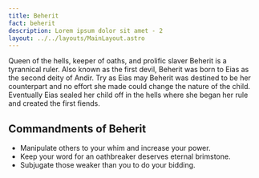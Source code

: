 ```yaml
---
title: Beherit
fact: beherit
description: Lorem ipsum dolor sit amet - 2
layout: ../../layouts/MainLayout.astro
---
```


Queen of the hells, keeper of oaths, and prolific slaver Beherit is a tyrannical ruler. Also known as the first devil, Beherit was born to Eias as the second deity of Andir. Try as Eias may Beherit was destined to be her counterpart and no effort she made could change the nature of the child. Eventually Eias sealed her child off in the hells where she began her rule and created the first fiends. 

## Commandments of Beherit
* Manipulate others to your whim and increase your power.
* Keep your word for an oathbreaker deserves eternal brimstone.
* Subjugate those weaker than you to do your bidding. 
 